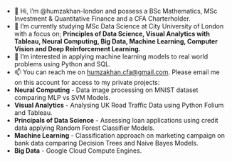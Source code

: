 - 👋 Hi, I’m @humzakhan-london and possess a BSc Mathematics, MSc Investment & Quantitative Finance and a CFA Charterholder.
- 🌱 I’m currently studying MSc Data Science at City University of London with a focus on;
**Principles of Data Science, Visual Analytics with Tableau, Neural Computing, Big Data, Machine Learning, Computer Vision and Deep Reinforcement Learning.**
- 👀 I’m interested in applying machine learning models to real world problems using Python and SQL. 
- 📫 You can reach me on humzakhan.cfa@gmail.com. Please email me on this account for access to my private projects:
- **Neural Computing** - Data image processing on MNIST dataset comparing MLP vs SVM Models.
- **Visual Analytics** - Analysing UK Road Traffic Data using Python Folium and Tableau.
- **Principals of Data Science** - Assessing loan applications using credit data applying Random Forest Classifier Models.
- **Machine Learning** - Classification approach on marketing campaign on bank data comparing Decision Trees and Naive Bayes Models.
- **Big Data** - Google Cloud Compute Engines.


<!---
humzakhan-london/humzakhan-london is a ✨ special ✨ repository because its `README.md` (this file) appears on your GitHub profile.
You can click the Preview link to take a look at your changes.
--->
